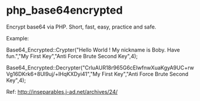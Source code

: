 # php_base64encrypted
Encrypt base64 via PHP. Short, fast, easy, practice and safe.

Example: 

 Base64_Encrypted::Crypter("Hello World ! My nickname is Boby. Have fun.","My First Key","Anti Force Brute Second Key",4);
 
 Base64_Encrypted::Decrypter("CrluAUR18r965G6cEIwfnwXuaKgyA9UC+rwVg16DKrk6+8Ul9uj/+lHqKXDyi41","My First Key","Anti Force Brute Second Key",4);


Ref: http://inseparables.j-ad.net/archives/24/
